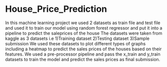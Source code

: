 # House_Price_Prediction

In this machine learning project we used 2 datasets as train file and test file and used it to train our model using random forest regressor and put it into a pipeline to predict the saleprices of the house The datasets were taken from kaggle as 3 datasets i.e 1)Training dataset 2)Testing dataset 3)Sample submission We used these datasets to plot different types of graphs including a heatmap to predict the sales prices of the houses based on their features. We used a pre-processor pipeline and pass the x_train and y_train datasets to train the model and predict the sales prices as final submission.
